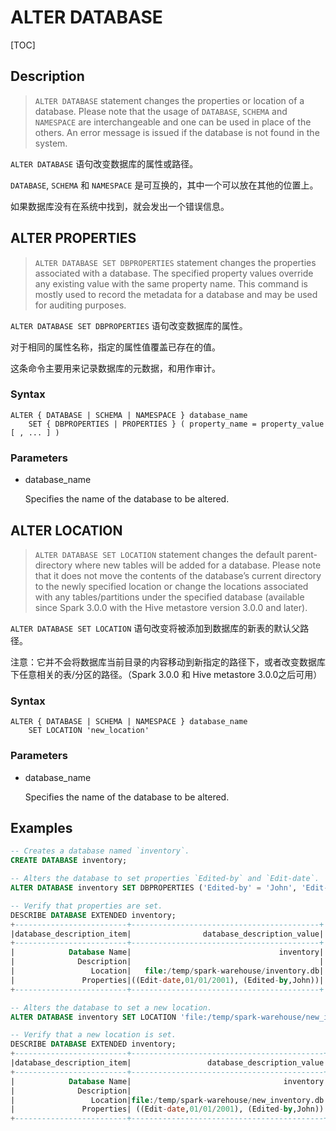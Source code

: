# ALTER DATABASE

[TOC]

## Description

> `ALTER DATABASE` statement changes the properties or location of a database. Please note that the usage of `DATABASE`, `SCHEMA` and `NAMESPACE` are interchangeable and one can be used in place of the others. An error message is issued if the database is not found in the system.

`ALTER DATABASE` 语句改变数据库的属性或路径。

`DATABASE`, `SCHEMA` 和 `NAMESPACE` 是可互换的，其中一个可以放在其他的位置上。

如果数据库没有在系统中找到，就会发出一个错误信息。

## ALTER PROPERTIES

> `ALTER DATABASE SET DBPROPERTIES` statement changes the properties associated with a database. The specified property values override any existing value with the same property name. This command is mostly used to record the metadata for a database and may be used for auditing purposes.

`ALTER DATABASE SET DBPROPERTIES` 语句改变数据库的属性。

对于相同的属性名称，指定的属性值覆盖已存在的值。

这条命令主要用来记录数据库的元数据，和用作审计。

### Syntax

	ALTER { DATABASE | SCHEMA | NAMESPACE } database_name
	    SET { DBPROPERTIES | PROPERTIES } ( property_name = property_value [ , ... ] )

### Parameters

- database_name

	Specifies the name of the database to be altered.

## ALTER LOCATION

> `ALTER DATABASE SET LOCATION` statement changes the default parent-directory where new tables will be added for a database. Please note that it does not move the contents of the database’s current directory to the newly specified location or change the locations associated with any tables/partitions under the specified database (available since Spark 3.0.0 with the Hive metastore version 3.0.0 and later).

`ALTER DATABASE SET LOCATION` 语句改变将被添加到数据库的新表的默认父路径。

注意：它并不会将数据库当前目录的内容移动到新指定的路径下，或者改变数据库下任意相关的表/分区的路径。（Spark 3.0.0 和 Hive metastore 3.0.0之后可用）

### Syntax

	ALTER { DATABASE | SCHEMA | NAMESPACE } database_name
	    SET LOCATION 'new_location'

### Parameters

- database_name

	Specifies the name of the database to be altered.

## Examples

```sql
-- Creates a database named `inventory`.
CREATE DATABASE inventory;

-- Alters the database to set properties `Edited-by` and `Edit-date`.
ALTER DATABASE inventory SET DBPROPERTIES ('Edited-by' = 'John', 'Edit-date' = '01/01/2001');

-- Verify that properties are set.
DESCRIBE DATABASE EXTENDED inventory;
+-------------------------+------------------------------------------+
|database_description_item|                database_description_value|
+-------------------------+------------------------------------------+
|            Database Name|                                 inventory|
|              Description|                                          |
|                 Location|   file:/temp/spark-warehouse/inventory.db|
|               Properties|((Edit-date,01/01/2001), (Edited-by,John))|
+-------------------------+------------------------------------------+

-- Alters the database to set a new location.
ALTER DATABASE inventory SET LOCATION 'file:/temp/spark-warehouse/new_inventory.db';

-- Verify that a new location is set.
DESCRIBE DATABASE EXTENDED inventory;
+-------------------------+-------------------------------------------+
|database_description_item|                 database_description_value|
+-------------------------+-------------------------------------------+
|            Database Name|                                  inventory|
|              Description|                                           |
|                 Location|file:/temp/spark-warehouse/new_inventory.db|
|               Properties| ((Edit-date,01/01/2001), (Edited-by,John))|
+-------------------------+-------------------------------------------+
```